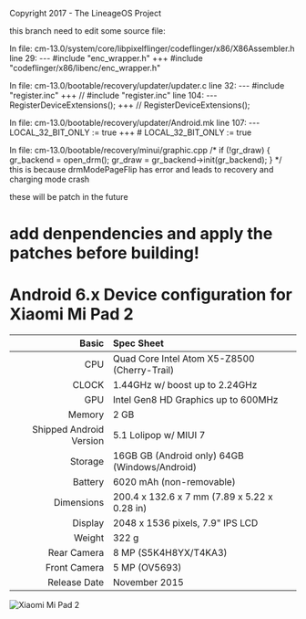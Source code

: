 Copyright 2017 - The LineageOS Project

this branch need to edit some source file:

In file: cm-13.0/system/core/libpixelflinger/codeflinger/x86/X86Assembler.h
line 29:
--- #include "enc_wrapper.h"
+++ #include "codeflinger/x86/libenc/enc_wrapper.h"

In file: cm-13.0/bootable/recovery/updater/updater.c
line 32:
--- #include "register.inc"
+++ // #include "register.inc"
line 104:
--- RegisterDeviceExtensions();
+++ // RegisterDeviceExtensions();

In file: cm-13.0/bootable/recovery/updater/Android.mk
line 107:
--- LOCAL_32_BIT_ONLY := true
+++ # LOCAL_32_BIT_ONLY := true

In file: cm-13.0/bootable/recovery/minui/graphic.cpp
/*
    if (!gr_draw) {
        gr_backend = open_drm();
        gr_draw = gr_backend->init(gr_backend);
    }
*/
this is because drmModePageFlip has error and leads to recovery and charging mode crash

these will be patch in the future

# add denpendencies and apply the patches before building!

Android 6.x Device configuration for Xiaomi Mi Pad 2
=====================================

Basic   | Spec Sheet
-------:|:-------------------------
CPU     | Quad Core Intel Atom X5-Z8500 (Cherry-Trail)
CLOCK	| 1.44GHz w/ boost up to 2.24GHz
GPU     | Intel Gen8 HD Graphics up to 600MHz
Memory  | 2 GB
Shipped Android Version | 5.1 Lolipop w/ MIUI 7
Storage | 16GB GB (Android only) 64GB (Windows/Android)
Battery | 6020 mAh (non-removable)
Dimensions | 200.4 x 132.6 x 7 mm (7.89 x 5.22 x 0.28 in)
Display | 2048 x 1536 pixels, 7.9" IPS LCD
Weight  | 322 g
Rear Camera  | 8 MP (S5K4H8YX/T4KA3)
Front Camera | 5 MP (OV5693)
Release Date | November 2015

![Xiaomi Mi Pad 2](http://cdn2.gsmarena.com/vv/pics/xiaomi/xiaomi-mi-pad-2-1.jpg "Xiaomi Mi Pad 2")

